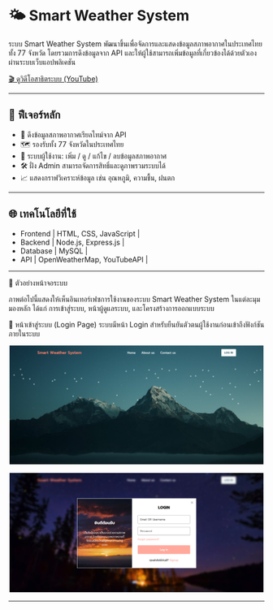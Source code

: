 # 🌤️ Smart Weather System

ระบบ Smart Weather System พัฒนาขึ้นเพื่อจัดการและแสดงข้อมูลสภาพอากาศในประเทศไทยทั้ง 77 จังหวัด โดยรวมการดึงข้อมูลจาก API และให้ผู้ใช้สามารถเพิ่มข้อมูลที่เกี่ยวข้องได้ด้วยตัวเองผ่านระบบเว็บแอปพลิเคชัน

[🎬 ดูวิดีโอสาธิตระบบ (YouTube)](https://www.youtube.com/watch?v=x_xYv5QKPCM&t=749s)

---

## 🧠 ฟีเจอร์หลัก

- 📡 ดึงข้อมูลสภาพอากาศเรียลไทม์จาก API
- 🗺️ รองรับทั้ง 77 จังหวัดในประเทศไทย
- 👤 ระบบผู้ใช้งาน: เพิ่ม / ดู / แก้ไข / ลบข้อมูลสภาพอากาศ
- 🛠️ ฝั่ง Admin สามารถจัดการสิทธิ์และดูภาพรวมระบบได้
- 📈 แสดงกราฟวิเคราะห์ข้อมูล เช่น อุณหภูมิ, ความชื้น, ฝนตก

---

## 🌐 เทคโนโลยีที่ใช้

- Frontend | HTML, CSS, JavaScript |
- Backend | Node.js, Express.js |
- Database | MySQL |
- API | OpenWeatherMap, YouTubeAPI |

---

📸 ตัวอย่างหน้าจอระบบ

ภาพต่อไปนี้แสดงให้เห็นอินเทอร์เฟซการใช้งานของระบบ Smart Weather System ในแต่ละมุมมองหลัก ได้แก่ การเข้าสู่ระบบ, หน้าผู้ดูแลระบบ, และโครงสร้างการออกแบบระบบ

🔐 หน้าเข้าสู่ระบบ (Login Page)
ระบบมีหน้า Login สำหรับยืนยันตัวตนผู้ใช้งานก่อนเข้าถึงฟังก์ชันภายในระบบ

<p align="center"> <img src="./screenshots/exloginpage.png" alt="Login Page 1" width="500"/> </p> <p align="center"> <img src="./screenshots/ex2loginpage.png" alt="Login Page 2" width="500"/> </p>

---

